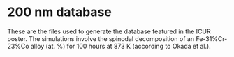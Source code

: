 # 200 nm database

These are the files used to generate the database featured in the ICUR poster. The simulations involve the spinodal decomposition of an Fe-31%Cr-23%Co alloy (at. %) for 100 hours at 873 K (according to Okada et al.).